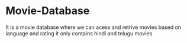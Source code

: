 # Movie-Database
It is a movie database where we can acess and retrive movies based on language and rating it only contains hindi and telugu movies
